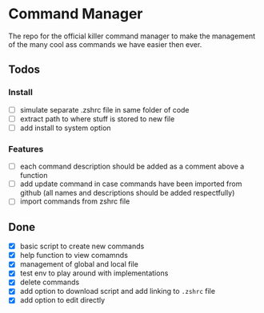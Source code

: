 # Command Manager

The repo for the official killer command manager to make the management of the many cool ass commands we have easier then ever.

## Todos

### Install

- [ ] simulate separate .zshrc file in same folder of code
- [ ] extract path to where stuff is stored to new file
- [ ] add install to system option

### Features

- [ ] each command description should be added as a comment above a function
- [ ] add update command in case commands have been imported from github (all names and descriptions should be added respectfully)
- [ ] import commands from zshrc file

## Done
- [x] basic script to create new commands
- [x] help function to view comamnds
- [x] management of global and local file
- [x] test env to play around with implementations
- [x] delete commands
- [x] add option to download script and add linking to `.zshrc` file
- [x] add option to edit directly